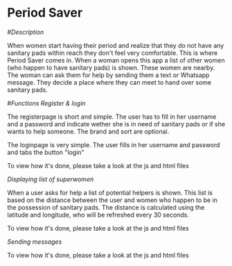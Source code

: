 # Period Saver 

#<i>Description</i>
<p>When women start having their period and realize that they do not have any sanitary pads within reach they don't feel very comfortable. This is where Period Saver comes in. When a woman opens this app a list of other women (who happen to have sanitary pads) is shown. These women are nearby. The woman can ask them for help by sending them a text or Whatsapp message. They decide a place where they can meet to hand over some sanitary pads. </p>   

#<i>Functions</i>
<i>Register & login</i>
<p>The registerpage is short and simple. The user has to fill in her username and a password and indicate wether she is in need of sanitary pads or if she wants to help someone. The brand and sort are optional.</p>
<p>The loginpage is very simple. The user fills in her username and password and tabs the button "login"</p>
<p>To view how it's done, please take a look at the js and html files</p>

<i>Displaying list of superwomen</i>
<p>When a user asks for help a list of potential helpers is shown. This list is based on the distance between the user and women who happen to be in the possession of sanitary pads. The distance is calculated using the latitude and longitude, who will be refreshed every 30 seconds.</p>
<p>To view how it's done, please take a look at the js and html files</p>

<i>Sending messages</i>
<p></p>
<p>To view how it's done, please take a look at the js and html files</p>
